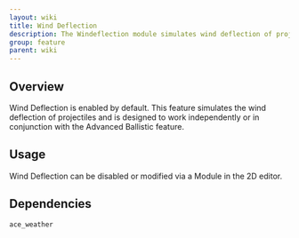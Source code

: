 ```yaml
---
layout: wiki
title: Wind Deflection
description: The Windeflection module simulates wind deflection of projectiles
group: feature
parent: wiki
---
```


## Overview

Wind Deflection is enabled by default. This feature simulates the wind deflection of projectiles and is designed to work independently or in conjunction with the Advanced Ballistic feature.


## Usage

Wind Deflection can be disabled or modified via a Module in the 2D editor.


## Dependencies

`ace_weather`
